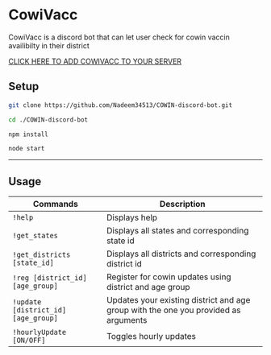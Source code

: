 # CowiVacc

CowiVacc is a discord bot that can let user check for cowin vaccin availibilty in their district 

[CLICK HERE TO ADD COWIVACC TO YOUR SERVER](https://discord.com/oauth2/authorize?client_id=843232501631287347&scope=bot)

## Setup

```bash
git clone https://github.com/Nadeem34513/COWIN-discord-bot.git 

cd ./COWIN-discord-bot
```
```javascript
npm install

node start
```
___

## Usage

| Commands      | Description |
| -----------   | ----------- |
| `!help`        | Displays help       |
| `!get_states`     | Displays all states and corresponding state id        |
| `!get_districts [state_id]`     | Displays all districts and corresponding district id        |
| `!reg [district_id] [age_group]`     | Register for cowin updates using district and age group        |
| `!update [district_id] [age_group]`     | Updates your existing district and age group with the one you provided as arguments        |
| `!hourlyUpdate [ON/OFF]`     | Toggles hourly updates         |
